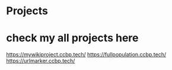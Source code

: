 # Projects
# check my all projects here
https://mywikiproject.ccbp.tech/
https://fullpopulation.ccbp.tech/
https://urlmarker.ccbp.tech/
